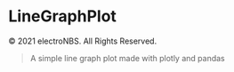 # LineGraphPlot
&copy; 2021 electroNBS. All Rights Reserved.
<blockquote>A simple line graph plot made with plotly and pandas</blockquote>
